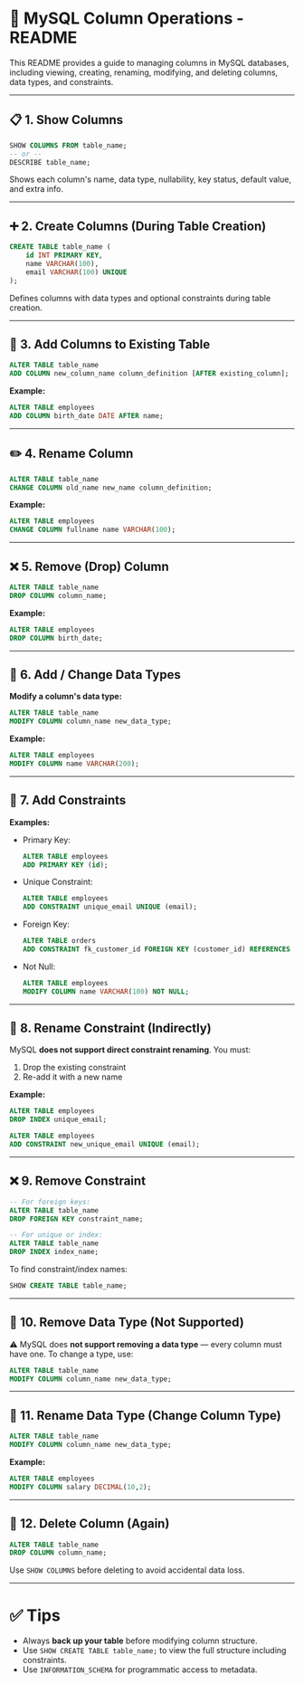 
# 📘 MySQL Column Operations - README

This README provides a guide to managing columns in MySQL databases, including viewing, creating, renaming, modifying, and deleting columns, data types, and constraints.

---

## 📋 1. Show Columns

```sql
SHOW COLUMNS FROM table_name;
-- or --
DESCRIBE table_name;
```

Shows each column's name, data type, nullability, key status, default value, and extra info.

---

## ➕ 2. Create Columns (During Table Creation)

```sql
CREATE TABLE table_name (
    id INT PRIMARY KEY,
    name VARCHAR(100),
    email VARCHAR(100) UNIQUE
);
```

Defines columns with data types and optional constraints during table creation.

---

## 🧱 3. Add Columns to Existing Table

```sql
ALTER TABLE table_name
ADD COLUMN new_column_name column_definition [AFTER existing_column];
```

**Example:**
```sql
ALTER TABLE employees
ADD COLUMN birth_date DATE AFTER name;
```

---

## ✏️ 4. Rename Column

```sql
ALTER TABLE table_name
CHANGE COLUMN old_name new_name column_definition;
```

**Example:**
```sql
ALTER TABLE employees
CHANGE COLUMN fullname name VARCHAR(100);
```

---

## ❌ 5. Remove (Drop) Column

```sql
ALTER TABLE table_name
DROP COLUMN column_name;
```

**Example:**
```sql
ALTER TABLE employees
DROP COLUMN birth_date;
```

---

## 🔡 6. Add / Change Data Types

**Modify a column's data type:**

```sql
ALTER TABLE table_name
MODIFY COLUMN column_name new_data_type;
```

**Example:**
```sql
ALTER TABLE employees
MODIFY COLUMN name VARCHAR(200);
```

---

## 🔐 7. Add Constraints

**Examples:**

- Primary Key:
  ```sql
  ALTER TABLE employees
  ADD PRIMARY KEY (id);
  ```

- Unique Constraint:
  ```sql
  ALTER TABLE employees
  ADD CONSTRAINT unique_email UNIQUE (email);
  ```

- Foreign Key:
  ```sql
  ALTER TABLE orders
  ADD CONSTRAINT fk_customer_id FOREIGN KEY (customer_id) REFERENCES customers(id);
  ```

- Not Null:
  ```sql
  ALTER TABLE employees
  MODIFY COLUMN name VARCHAR(100) NOT NULL;
  ```

---

## 🔄 8. Rename Constraint (Indirectly)

MySQL **does not support direct constraint renaming**. You must:

1. Drop the existing constraint
2. Re-add it with a new name

**Example:**
```sql
ALTER TABLE employees
DROP INDEX unique_email;

ALTER TABLE employees
ADD CONSTRAINT new_unique_email UNIQUE (email);
```

---

## ❌ 9. Remove Constraint

```sql
-- For foreign keys:
ALTER TABLE table_name
DROP FOREIGN KEY constraint_name;

-- For unique or index:
ALTER TABLE table_name
DROP INDEX index_name;
```

To find constraint/index names:
```sql
SHOW CREATE TABLE table_name;
```

---

## 🧼 10. Remove Data Type (Not Supported)

⚠️ MySQL does **not support removing a data type** — every column must have one. To change a type, use:

```sql
ALTER TABLE table_name
MODIFY COLUMN column_name new_data_type;
```

---

## 🔁 11. Rename Data Type (Change Column Type)

```sql
ALTER TABLE table_name
MODIFY COLUMN column_name new_data_type;
```

**Example:**
```sql
ALTER TABLE employees
MODIFY COLUMN salary DECIMAL(10,2);
```

---

## 🧨 12. Delete Column (Again)

```sql
ALTER TABLE table_name
DROP COLUMN column_name;
```

Use `SHOW COLUMNS` before deleting to avoid accidental data loss.

---

# ✅ Tips

- Always **back up your table** before modifying column structure.
- Use `SHOW CREATE TABLE table_name;` to view the full structure including constraints.
- Use `INFORMATION_SCHEMA` for programmatic access to metadata.
